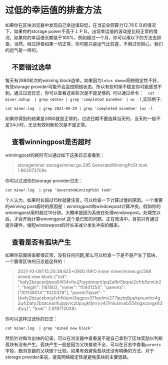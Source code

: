 # 过低的幸运值的排查方法

如果你在区块浏览器中发现自己幸运值较低，在当前全网算力12.76ＥＢ的情况下，如果你的storage power不高于１ＰＢ。出现幸运值的波动是比较正常的情况，如果你的幸运值长期低于100%，例如超过一个月，你可以用以下的方法去排查，当然，经过排查如果一切正常，你可能只是运气比较差，不用过份担心，我们的运气是一样的。

## 　不要错过选举

每天有2880轮次的winning block选举。如果因为`lotus damon`网络稳定性不好，有些storage provider可能不会监控网络状态，所以有些时侯不稳定你可能感觉不到，通过过滤日志，你可以查看这些轮次是不是足够的. 可以通过命令：　`cat miner.nohup  | grep <date> | grep 'completed mineOne' | wc -l`,实际例子:

```shell
cat miner.log  | grep 2021-09-29 | grep 'completed mineOne' |wc -l
```

如果你得到的结果是2880就是正常的，过滤日期不要选择当天的，当天的一般不足24小时，无法有效判断轮次是不是正常。

## 　查看winningpost是否超时

winningpost的耗时可以通过如下这条日志查看到：
>storageminer    storage/miner.go:295    GenerateWinningPoSt took 1.863073709s

你可以过滤你的storage provider日志：

```shell
cat miner.log  | grep 'GenerateWinningPoSt took'
```

个人认为，如果时长超过15秒就要注意，可以检查一下计算过慢的原因。一个重要的winning post超时的原因是：winningpost和windowpost计算冲突。假如你的winningpost用时超过10分钟。大概率是因为系统在处理windowpost。处理完以后，才会开始计算winningpost.这个是已知的问题，正在改进中，目前只有通过提升硬件，缩短windowpost的时长来减少发生冲突的概率。

## 　查看是否有孤块产生

如果你前面排查都很正常，没有任何问题,那么可以检查一下是不是产生了孤块，一个赢得区块的日志是这样的：
> 2021-10-09T15:20:38.825+0900    INFO    miner   miner/miner.go:568      mined new block {"cid": "bafy2bzacedjwoq54i54vfouj7oypbtnqrirlpq2afbr5bqrei2xfrb5smidr2", "height": 1181802, "miner": "f0401254", "parents": ["f01138014","f020378"], "parentTipset": "{bafy2bzacebmjsfzhfkbpnt3qgpxx37fqrdmx277jeztqlljppkpnumho4g2q4,bafy2bzacearifujqqvrczbpugkfjnrryv4i7mlusnvab554ogxcovgx634lyy}", "took": 2.819712038}

你可以这样过滤你的日志：

```shell
cat miner.log  | grep 'mined new block'
```

然后针对每次出块的记录，可以在浏览器中查看是不是自己拿到了区块奖励以判断孤块有没有产生。孤块产生一般是因为父块接收不全，可以在日志中查看`parents`字段，跟浏览器的父块做个比较。如果有效避免孤块还没有明确的方法，对于storage provider来说，提高网络稳定性是避免孤块的主要思路。
